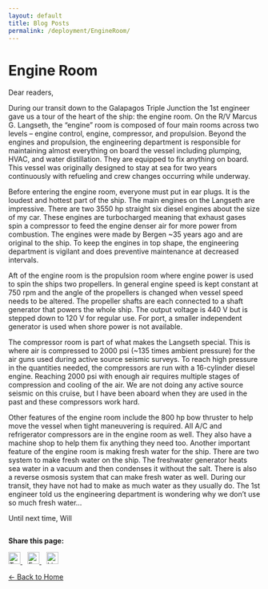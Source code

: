 ```yaml
---
layout: default
title: Blog Posts
permalink: /deployment/EngineRoom/
---
```



<style>
  header {
    background-color: #0077be !important;
    background-image: linear-gradient(120deg, #003973, #0077be, #00c6ff) !important;
  }
</style>

# Engine Room

Dear readers,

During our transit down to the Galapagos Triple Junction the 1st engineer gave us a tour of the heart of the ship: the engine room. On the R/V Marcus G. Langseth, the “engine” room is composed of four main rooms across two levels – engine control, engine, compressor, and propulsion. Beyond the engines and propulsion, the engineering department is responsible for maintaining almost everything on board the vessel including plumping, HVAC, and water distillation. They are equipped to fix anything on board. This vessel was originally designed to stay at sea for two years continuously with refueling and crew changes occurring while underway. 

Before entering the engine room, everyone must put in ear plugs. It is the loudest and hottest part of the ship. The main engines on the Langseth are impressive. There are two 3550 hp straight six diesel engines about the size of my car. These engines are turbocharged meaning that exhaust gases spin a compressor to feed the engine denser air for more power from combustion. The engines were made by Bergen ~35 years ago and are original to the ship. To keep the engines in top shape, the engineering department is vigilant and does preventive maintenance at decreased intervals. 

Aft of the engine room is the propulsion room where engine power is used to spin the ships two propellers. In general engine speed is kept constant at 750 rpm and the angle of the propellers is changed when vessel speed needs to be altered. The propeller shafts are each connected to a shaft generator that powers the whole ship. The output voltage is 440 V but is stepped down to 120 V for regular use. For port, a smaller independent generator is used when shore power is not available. 

The compressor room is part of what makes the Langseth special. This is where air is compressed to 2000 psi (~135 times ambient pressure) for the air guns used during active source seismic surveys. To reach high pressure in the quantities needed, the compressors are run with a 16-cylinder diesel engine. Reaching 2000 psi with enough air requires multiple stages of compression and cooling of the air. We are not doing any active source seismic on this cruise, but I have been aboard when they are used in the past and these compressors work hard. 

Other features of the engine room include the 800 hp bow thruster to help move the vessel when tight maneuvering is required. All A/C and refrigerator compressors are in the engine room as well. They also have a machine shop to help them fix anything they need too. Another important feature of the engine room is making fresh water for the ship. There are two system to make fresh water on the ship. The freshwater generator heats sea water in a vacuum and then condenses it without the salt. There is also a reverse osmosis system that can make fresh water as well. During our transit, they have not had to make as much water as they usually do. The 1st engineer told us the engineering department is wondering why we don’t use so much fresh water…

Until next time,
Will

<div style="margin-top: 2em;">
  <p><strong>Share this page:</strong></p>
  <a href="https://twitter.com/intent/tweet?url={{ page.url | absolute_url }}&text={{ page.title | uri_escape }}" target="_blank" style="margin-right: 10px;">
    <img src="https://cdn.jsdelivr.net/npm/simple-icons@v5/icons/twitter.svg" alt="Twitter" width="24" height="24">
  </a>
  <a href="https://www.facebook.com/sharer/sharer.php?u={{ page.url | absolute_url }}" target="_blank" style="margin-right: 10px;">
    <img src="https://cdn.jsdelivr.net/npm/simple-icons@v5/icons/facebook.svg" alt="Facebook" width="24" height="24">
  </a>
  <a href="https://www.linkedin.com/shareArticle?mini=true&url={{ page.url | absolute_url }}&title={{ page.title | uri_escape }}" target="_blank">
    <img src="https://cdn.jsdelivr.net/npm/simple-icons@v5/icons/linkedin.svg" alt="LinkedIn" width="24" height="24">
  </a>
</div>


[← Back to Home](/)
